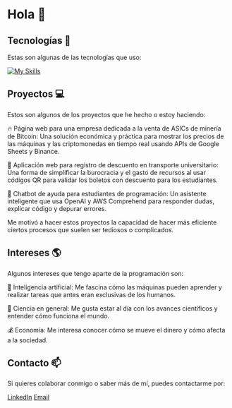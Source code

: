 # Hola 👋

## Tecnologías 🚀

Estas son algunas de las tecnologías que uso:

[![My Skills](https://skillicons.dev/icons?i=js,html,css,express,react,nodejs,mongodb,git,github,aws)](https://skillicons.dev)

## Proyectos 💻

Estos son algunos de los proyectos que he hecho o estoy haciendo:

🔥 Página web para una empresa dedicada a la venta de ASICs de minería de Bitcoin: Una solución económica y práctica para mostrar los precios de las máquinas y las criptomonedas en tiempo real usando APIs de Google Sheets y Binance.

🚌 Aplicación web para registro de descuento en transporte universitario: Una forma de simplificar la burocracia y el gasto de recursos al usar códigos QR para validar los boletos con descuento para los estudiantes.

🤖 Chatbot de ayuda para estudiantes de programación: Un asistente inteligente que usa OpenAI y AWS Comprehend para responder dudas, explicar código y depurar errores.

Me motivó a hacer estos proyectos la capacidad de hacer más eficiente ciertos procesos que suelen ser tediosos o complicados.

## Intereses 🌎

Algunos intereses que tengo aparte de la programación son:

🧠 Inteligencia artificial: Me fascina cómo las máquinas pueden aprender y realizar tareas que antes eran exclusivas de los humanos.

🔬 Ciencia en general: Me gusta estar al día con los avances científicos y entender cómo funciona el mundo.

💰 Economía: Me interesa conocer cómo se mueve el dinero y cómo afecta a la sociedad.

## Contacto 📫

Si quieres colaborar conmigo o saber más de mí, puedes contactarme por:

[LinkedIn](https://www.linkedin.com/in/derlis-cuba/)
[Email](mailto:derlis.cuba@outlook.com)
